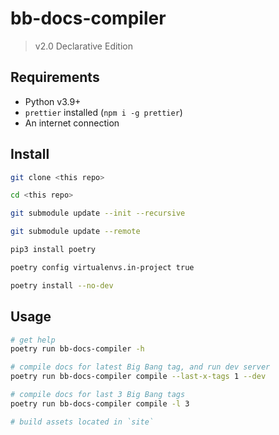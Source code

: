 # bb-docs-compiler

> v2.0 Declarative Edition

## Requirements

- Python v3.9+
- `prettier` installed (`npm i -g prettier`)
- An internet connection

## Install

```bash
git clone <this repo>

cd <this repo>

git submodule update --init --recursive

git submodule update --remote

pip3 install poetry

poetry config virtualenvs.in-project true

poetry install --no-dev
```

## Usage

```bash
# get help
poetry run bb-docs-compiler -h

# compile docs for latest Big Bang tag, and run dev server
poetry run bb-docs-compiler compile --last-x-tags 1 --dev

# compile docs for last 3 Big Bang tags
poetry run bb-docs-compiler compile -l 3

# build assets located in `site`
```

